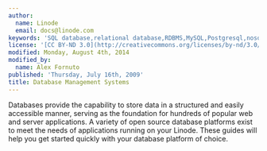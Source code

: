 ```yaml
---
author:
  name: Linode
  email: docs@linode.com
keywords: 'SQL database,relational database,RDBMS,MySQL,Postgresql,nosql,mongodb,couchdb,'
license: '[CC BY-ND 3.0](http://creativecommons.org/licenses/by-nd/3.0/us/)'
modified: Monday, August 4th, 2014
modified_by:
  name: Alex Fornuto
published: 'Thursday, July 16th, 2009'
title: Database Management Systems
---
```


Databases provide the capability to store data in a structured and easily accessible manner, serving as the foundation for hundreds of popular web and server applications. A variety of open source database platforms exist to meet the needs of applications running on your Linode. These guides will help you get started quickly with your database platform of choice.
